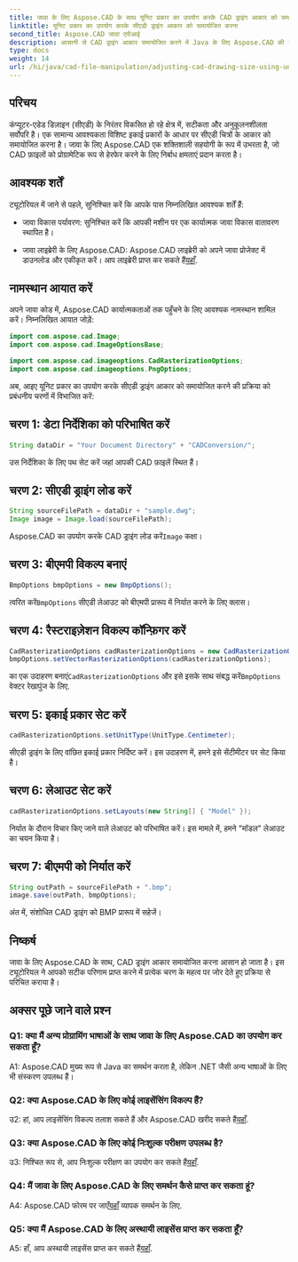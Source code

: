 ```yaml
---
title: जावा के लिए Aspose.CAD के साथ यूनिट प्रकार का उपयोग करके CAD ड्राइंग आकार को समायोजित करना
linktitle: यूनिट प्रकार का उपयोग करके सीएडी ड्राइंग आकार को समायोजित करना
second_title: Aspose.CAD जावा एपीआई
description: आसानी से CAD ड्राइंग आकार समायोजित करने में Java के लिए Aspose.CAD की शक्ति का अन्वेषण करें। सटीकता और अनुकूलनशीलता के लिए हमारे चरण-दर-चरण मार्गदर्शिका का पालन करें।
type: docs
weight: 14
url: /hi/java/cad-file-manipulation/adjusting-cad-drawing-size-using-unit-type/
---
```

## परिचय

कंप्यूटर-एडेड डिज़ाइन (सीएडी) के निरंतर विकसित हो रहे क्षेत्र में, सटीकता और अनुकूलनशीलता सर्वोपरि है। एक सामान्य आवश्यकता विशिष्ट इकाई प्रकारों के आधार पर सीएडी चित्रों के आकार को समायोजित करना है। जावा के लिए Aspose.CAD एक शक्तिशाली सहयोगी के रूप में उभरता है, जो CAD फ़ाइलों को प्रोग्रामेटिक रूप से हेरफेर करने के लिए निर्बाध क्षमताएं प्रदान करता है।

## आवश्यक शर्तें

ट्यूटोरियल में जाने से पहले, सुनिश्चित करें कि आपके पास निम्नलिखित आवश्यक शर्तें हैं:

- जावा विकास पर्यावरण: सुनिश्चित करें कि आपकी मशीन पर एक कार्यात्मक जावा विकास वातावरण स्थापित है।

-  जावा लाइब्रेरी के लिए Aspose.CAD: Aspose.CAD लाइब्रेरी को अपने जावा प्रोजेक्ट में डाउनलोड और एकीकृत करें। आप लाइब्रेरी प्राप्त कर सकते हैं[यहाँ](https://releases.aspose.com/cad/java/).

## नामस्थान आयात करें

अपने जावा कोड में, Aspose.CAD कार्यात्मकताओं तक पहुँचने के लिए आवश्यक नामस्थान शामिल करें। निम्नलिखित आयात जोड़ें:

```java
import com.aspose.cad.Image;
import com.aspose.cad.ImageOptionsBase;

import com.aspose.cad.imageoptions.CadRasterizationOptions;
import com.aspose.cad.imageoptions.PngOptions;
```

अब, आइए यूनिट प्रकार का उपयोग करके सीएडी ड्राइंग आकार को समायोजित करने की प्रक्रिया को प्रबंधनीय चरणों में विभाजित करें:

## चरण 1: डेटा निर्देशिका को परिभाषित करें

```java
String dataDir = "Your Document Directory" + "CADConversion/";
```

उस निर्देशिका के लिए पथ सेट करें जहां आपकी CAD फ़ाइलें स्थित हैं।

## चरण 2: सीएडी ड्राइंग लोड करें

```java
String sourceFilePath = dataDir + "sample.dwg";
Image image = Image.load(sourceFilePath);
```

 Aspose.CAD का उपयोग करके CAD ड्राइंग लोड करें`Image` कक्षा।

## चरण 3: बीएमपी विकल्प बनाएं

```java
BmpOptions bmpOptions = new BmpOptions();
```

 त्वरित करें`BmpOptions` सीएडी लेआउट को बीएमपी प्रारूप में निर्यात करने के लिए क्लास।

## चरण 4: रैस्टराइज़ेशन विकल्प कॉन्फ़िगर करें

```java
CadRasterizationOptions cadRasterizationOptions = new CadRasterizationOptions();
bmpOptions.setVectorRasterizationOptions(cadRasterizationOptions);
```

 का एक उदाहरण बनाएं`CadRasterizationOptions` और इसे इसके साथ संबद्ध करें`BmpOptions` वेक्टर रेखापुंज के लिए.

## चरण 5: इकाई प्रकार सेट करें

```java
cadRasterizationOptions.setUnitType(UnitType.Centimeter);
```

सीएडी ड्राइंग के लिए वांछित इकाई प्रकार निर्दिष्ट करें। इस उदाहरण में, हमने इसे सेंटीमीटर पर सेट किया है।

## चरण 6: लेआउट सेट करें

```java
cadRasterizationOptions.setLayouts(new String[] { "Model" });
```

निर्यात के दौरान विचार किए जाने वाले लेआउट को परिभाषित करें। इस मामले में, हमने "मॉडल" लेआउट का चयन किया है।

## चरण 7: बीएमपी को निर्यात करें

```java
String outPath = sourceFilePath + ".bmp";
image.save(outPath, bmpOptions);
```

अंत में, संशोधित CAD ड्राइंग को BMP प्रारूप में सहेजें।

## निष्कर्ष

जावा के लिए Aspose.CAD के साथ, CAD ड्राइंग आकार समायोजित करना आसान हो जाता है। इस ट्यूटोरियल ने आपको सटीक परिणाम प्राप्त करने में प्रत्येक चरण के महत्व पर जोर देते हुए प्रक्रिया से परिचित कराया है।

## अक्सर पूछे जाने वाले प्रश्न

### Q1: क्या मैं अन्य प्रोग्रामिंग भाषाओं के साथ जावा के लिए Aspose.CAD का उपयोग कर सकता हूँ?

A1: Aspose.CAD मुख्य रूप से Java का समर्थन करता है, लेकिन .NET जैसी अन्य भाषाओं के लिए भी संस्करण उपलब्ध हैं।

### Q2: क्या Aspose.CAD के लिए कोई लाइसेंसिंग विकल्प हैं?

 उ2: हां, आप लाइसेंसिंग विकल्प तलाश सकते हैं और Aspose.CAD खरीद सकते हैं[यहाँ](https://purchase.aspose.com/buy).

### Q3: क्या Aspose.CAD के लिए कोई निःशुल्क परीक्षण उपलब्ध है?

 उ3: निश्चित रूप से, आप निःशुल्क परीक्षण का उपयोग कर सकते हैं[यहाँ](https://releases.aspose.com/).

### Q4: मैं जावा के लिए Aspose.CAD के लिए समर्थन कैसे प्राप्त कर सकता हूं?

 A4: Aspose.CAD फोरम पर जाएँ[यहाँ](https://forum.aspose.com/c/cad/19) व्यापक समर्थन के लिए.

### Q5: क्या मैं Aspose.CAD के लिए अस्थायी लाइसेंस प्राप्त कर सकता हूँ?

 A5: हाँ, आप अस्थायी लाइसेंस प्राप्त कर सकते हैं[यहाँ](https://purchase.aspose.com/temporary-license/).